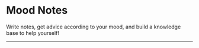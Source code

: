 # Mood Notes

Write notes, get advice according to your mood, and build a knowledge base to help yourself!

***
